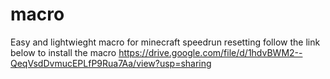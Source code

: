 # macro
Easy and lightwieght macro for minecraft speedrun resetting
follow the link below to install the macro 
https://drive.google.com/file/d/1hdvBWM2--QeqVsdDvmucEPLfP9Rua7Aa/view?usp=sharing
